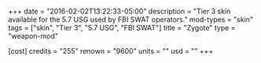 +++
date = "2016-02-02T13:22:33-05:00"
description = "Tier 3 skin available for the 5.7 USG used by FBI SWAT operators."
mod-types = "skin"
tags = ["skin", "Tier 3", "5.7 USG", "FBI SWAT"]
title = "Zygote"
type = "weapon-mod"

[cost]
  credits = "255"
  renown = "9600"
  units = ""
  usd = ""
+++
